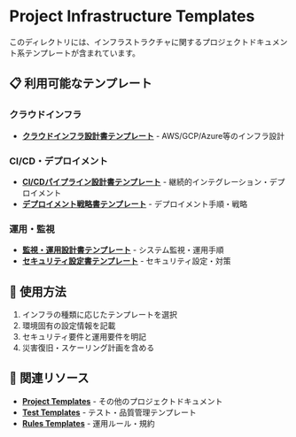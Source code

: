 # Project Infrastructure Templates

このディレクトリには、インフラストラクチャに関するプロジェクトドキュメント系テンプレートが含まれています。

## 📋 利用可能なテンプレート

### クラウドインフラ
- **[クラウドインフラ設計書テンプレート](./cloud-infrastructure-template.md)** - AWS/GCP/Azure等のインフラ設計

### CI/CD・デプロイメント
- **[CI/CDパイプライン設計書テンプレート](./cicd-pipeline-template.md)** - 継続的インテグレーション・デプロイメント
- **[デプロイメント戦略書テンプレート](./deployment-strategy-template.md)** - デプロイメント手順・戦略

### 運用・監視
- **[監視・運用設計書テンプレート](./monitoring-operations-template.md)** - システム監視・運用手順
- **[セキュリティ設定書テンプレート](./security-configuration-template.md)** - セキュリティ設定・対策

## 🚀 使用方法

1. インフラの種類に応じたテンプレートを選択
2. 環境固有の設定情報を記載
3. セキュリティ要件と運用要件を明記
4. 災害復旧・スケーリング計画を含める

## 🔗 関連リソース

- **[Project Templates](../)** - その他のプロジェクトドキュメント
- **[Test Templates](../../test/)** - テスト・品質管理テンプレート
- **[Rules Templates](../../rules/)** - 運用ルール・規約
